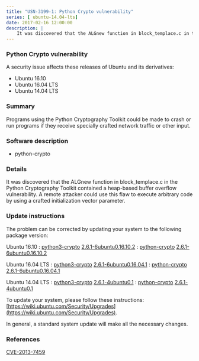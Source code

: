 ```yaml
---
title: "USN-3199-1: Python Crypto vulnerability"
series: [ ubuntu-14.04-lts]
date: 2017-02-16 12:00:00
description: |
    It was discovered that the ALGnew function in block_templace.c in the Python Cryptography Toolkit contained a heap-based buffer overflow vulnerability. A remote attacker could use this flaw to execute arbitrary code by using a crafted initialization vector parameter. 
--- 
```

 
### Python Crypto vulnerability

A security issue affects these releases of Ubuntu and its derivatives:

* Ubuntu 16.10
* Ubuntu 16.04 LTS
* Ubuntu 14.04 LTS

### Summary

Programs using the Python Cryptography Toolkit could be made to crash or run programs if they receive specially crafted network traffic or other input.

### Software description

* python-crypto 

### Details

It was discovered that the ALGnew function in block_templace.c in the Python Cryptography Toolkit contained a heap-based buffer overflow vulnerability. A remote attacker could use this flaw to execute arbitrary code by using a crafted initialization vector parameter. 

### Update instructions

The problem can be corrected by updating your system to the following package version:

Ubuntu 16.10
 : [python3-crypto](https://launchpad.net/ubuntu/+source/python-crypto) <span> [2.6.1-6ubuntu0.16.10.2](https://launchpad.net/ubuntu/+source/python-crypto/2.6.1-6ubuntu0.16.10.2) </span> 
 : [python-crypto](https://launchpad.net/ubuntu/+source/python-crypto) <span> [2.6.1-6ubuntu0.16.10.2](https://launchpad.net/ubuntu/+source/python-crypto/2.6.1-6ubuntu0.16.10.2) </span> 

Ubuntu 16.04 LTS
 : [python3-crypto](https://launchpad.net/ubuntu/+source/python-crypto) <span> [2.6.1-6ubuntu0.16.04.1](https://launchpad.net/ubuntu/+source/python-crypto/2.6.1-6ubuntu0.16.04.1) </span> 
 : [python-crypto](https://launchpad.net/ubuntu/+source/python-crypto) <span> [2.6.1-6ubuntu0.16.04.1](https://launchpad.net/ubuntu/+source/python-crypto/2.6.1-6ubuntu0.16.04.1) </span> 

Ubuntu 14.04 LTS
 : [python3-crypto](https://launchpad.net/ubuntu/+source/python-crypto) <span> [2.6.1-4ubuntu0.1](https://launchpad.net/ubuntu/+source/python-crypto/2.6.1-4ubuntu0.1) </span> 
 : [python-crypto](https://launchpad.net/ubuntu/+source/python-crypto) <span> [2.6.1-4ubuntu0.1](https://launchpad.net/ubuntu/+source/python-crypto/2.6.1-4ubuntu0.1) </span> 

To update your system, please follow these instructions: [https://wiki.ubuntu.com/Security/Upgrades](https://wiki.ubuntu.com/Security/Upgrades).

In general, a standard system update will make all the necessary changes. 

### References

 [CVE-2013-7459](http://people.ubuntu.com/~ubuntu-security/cve/CVE-2013-7459)
 

